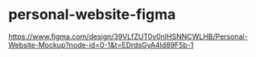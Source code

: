 # personal-website-figma

https://www.figma.com/design/39VLfZUT0v0nlHSNNCWLHB/Personal-Website-Mockup?node-id=0-1&t=EDrdsGyA4Id89F5b-1
